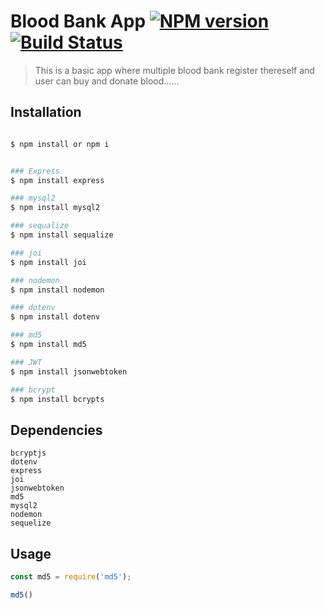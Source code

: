 # Blood Bank App  [![NPM version](https://badge.fury.io/js/ls.svg)](https://npmjs.org/package/ls) [![Build Status](https://travis-ci.org/danishk1502/ls.svg?branch=master)](https://travis-ci.org/danishk1502/ls)

> This is a basic app where multiple blood bank register thereself and user can buy and donate blood......

## Installation

```sh

$ npm install or npm i


### Express
$ npm install express

### mysql2
$ npm install mysql2

### sequalize
$ npm install sequalize

### joi
$ npm install joi

### nodemon
$ npm install nodemon

### dotenv
$ npm install dotenv

### md5
$ npm install md5

### JWT
$ npm install jsonwebtoken

### bcrypt
$ npm install bcrypts
```


## Dependencies

    bcryptjs
    dotenv
    express
    joi
    jsonwebtoken
    md5
    mysql2
    nodemon
    sequelize





## Usage

```js
const md5 = require('md5');

md5()

```
